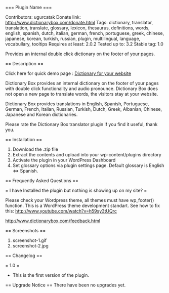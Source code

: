 === Plugin Name ===

Contributors: ugurcatak
Donate link: http://www.dictionarybox.com/donate.html
Tags: dictionary, translator, translation, translate, glossary, lexicon, thesaurus, definitions, words, english, spanish, dutch, italian, german, french, portuguese, greek, chinese, japanese, korean, turkish, russian, plugin, multilingual, language, vocabullary, tooltips
Requires at least: 2.0.2
Tested up to: 3.2
Stable tag: 1.0

Provides an internal double click dictionary on the footer of your pages.

== Description ==

Click here for quick demo page : [Dictionary for your website](http://www.dictionarybox.com/) 

Dictionary Box provides an internal dictionary on the footer of your pages with double click functionality and audio pronounce. Dictionary Box does not open a new page to translate words, the visitors stay at your website.

Dictionary Box provides translations in English, Spanish, Portuguese, German, French, Italian, Russian, Turkish, Dutch, Greek, Albanian, Chinese, Japanese and Korean dictionaries.

Please rate the Dictionary Box translator plugin if you find it useful, thank you.

== Installation ==

1. Download the .zip file
2. Extract the contents and upload into your wp-content/plugins directory
3. Activate the plugin in your WordPress Dashboard
4. Set glossary options via plugin settings page. Default glossary is English &hArr; Spanish.
   
== Frequently Asked Questions ==

= I have Installed the plugin but nothing is showing up on my site? =

Please check your Wordpress theme, all themes must have wp_footer() function. This is a WordPress theme development standart. See how to fix this: http://www.youtube.com/watch?v=h59sy3tUQrc

http://www.dictionarybox.com/feedback.html

== Screenshots ==

1. screenshot-1.gif
2. screenshot-2.jpg

== Changelog ==

= 1.0 =
* This is the first version of the plugin.

== Upgrade Notice ==
There have been no upgrades yet.
